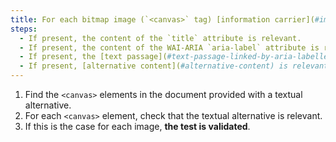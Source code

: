 ```yaml
---
title: For each bitmap image (`<canvas>` tag) [information carrier](#image-conveying-information), with a \[textual alternative](#textual-image-alternative) or [alternative content ](#alternative-content), is this alternative relevant (except in special cases)?
steps:
  - If present, the content of the `title` attribute is relevant.
  - If present, the content of the WAI-ARIA `aria-label` attribute is relevant.
  - If present, the [text passage](#text-passage-linked-by-aria-labelledby-or-aria-describedby) associated via the WAI-ARIA attribute `aria-labelledby` is relevant .
  - If present, [alternative content](#alternative-content) is relevant.
---
```


1. Find the `<canvas>` elements in the document provided with a textual alternative.
2. For each `<canvas>` element, check that the textual alternative is relevant.
3. If this is the case for each image, **the test is validated**.
